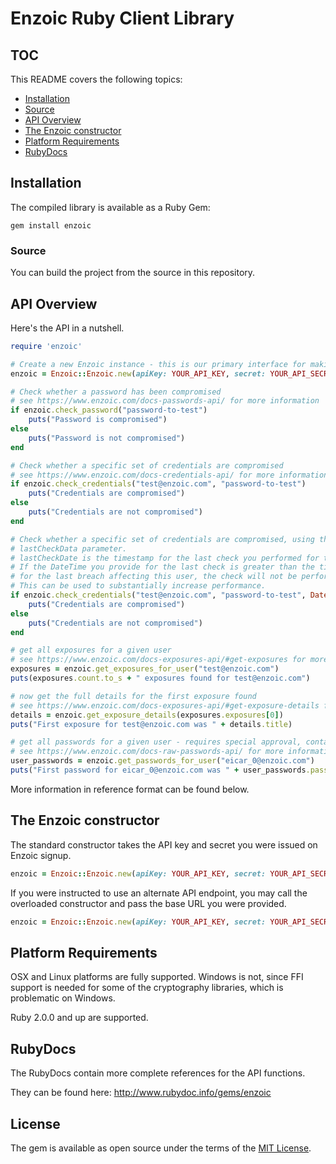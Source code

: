 # Enzoic Ruby Client Library


## TOC

This README covers the following topics:

- [Installation](#installation)
- [Source](#source)
- [API Overview](#api-overview)
- [The Enzoic constructor](#the-enzoic-constructor)
- [Platform Requirements](#platform-requirements)
- [RubyDocs](#rubydocs)

## Installation

The compiled library is available as a Ruby Gem:

```shell
gem install enzoic
```

### Source

You can build the project from the source in this repository.

## API Overview

Here's the API in a nutshell.

```ruby
require 'enzoic'

# Create a new Enzoic instance - this is our primary interface for making API calls
enzoic = Enzoic::Enzoic.new(apiKey: YOUR_API_KEY, secret: YOUR_API_SECRET)

# Check whether a password has been compromised
# see https://www.enzoic.com/docs-passwords-api/ for more information
if enzoic.check_password("password-to-test")
    puts("Password is compromised")
else
    puts("Password is not compromised")
end

# Check whether a specific set of credentials are compromised
# see https://www.enzoic.com/docs-credentials-api/ for more information
if enzoic.check_credentials("test@enzoic.com", "password-to-test")
    puts("Credentials are compromised")
else
    puts("Credentials are not compromised")
end

# Check whether a specific set of credentials are compromised, using the optional 
# lastCheckData parameter.
# lastCheckDate is the timestamp for the last check you performed for this user.
# If the DateTime you provide for the last check is greater than the timestamp Enzoic has 
# for the last breach affecting this user, the check will not be performed.  
# This can be used to substantially increase performance.
if enzoic.check_credentials("test@enzoic.com", "password-to-test", DateTime.parse("2019-07-15T19:57:43.000Z"))
    puts("Credentials are compromised")
else
    puts("Credentials are not compromised")
end

# get all exposures for a given user
# see https://www.enzoic.com/docs-exposures-api/#get-exposures for more information
exposures = enzoic.get_exposures_for_user("test@enzoic.com")
puts(exposures.count.to_s + " exposures found for test@enzoic.com")

# now get the full details for the first exposure found
# see https://www.enzoic.com/docs-exposures-api/#get-exposure-details for more information
details = enzoic.get_exposure_details(exposures.exposures[0])
puts("First exposure for test@enzoic.com was " + details.title)

# get all passwords for a given user - requires special approval, contact Enzoic sales
# see https://www.enzoic.com/docs-raw-passwords-api/ for more information
user_passwords = enzoic.get_passwords_for_user("eicar_0@enzoic.com")
puts("First password for eicar_0@enzoic.com was " + user_passwords.passwords[0].password)

```

More information in reference format can be found below.

## The Enzoic constructor

The standard constructor takes the API key and secret you were issued on Enzoic signup.

```ruby
enzoic = Enzoic::Enzoic.new(apiKey: YOUR_API_KEY, secret: YOUR_API_SECRET)
```

If you were instructed to use an alternate API endpoint, you may call the overloaded constructor and pass the base URL you were provided.

```ruby
enzoic = Enzoic::Enzoic.new(apiKey: YOUR_API_KEY, secret: YOUR_API_SECRET, baseURL: "https://api-alt.enzoic.com/v1")
```

## Platform Requirements

OSX and Linux platforms are fully supported.  Windows is not, since FFI support is needed for some of the cryptography libraries, which is problematic on Windows.

Ruby 2.0.0 and up are supported.

## RubyDocs

The RubyDocs contain more complete references for the API functions.  

They can be found here: <http://www.rubydoc.info/gems/enzoic>

## License

The gem is available as open source under the terms of the [MIT License](http://opensource.org/licenses/MIT).
